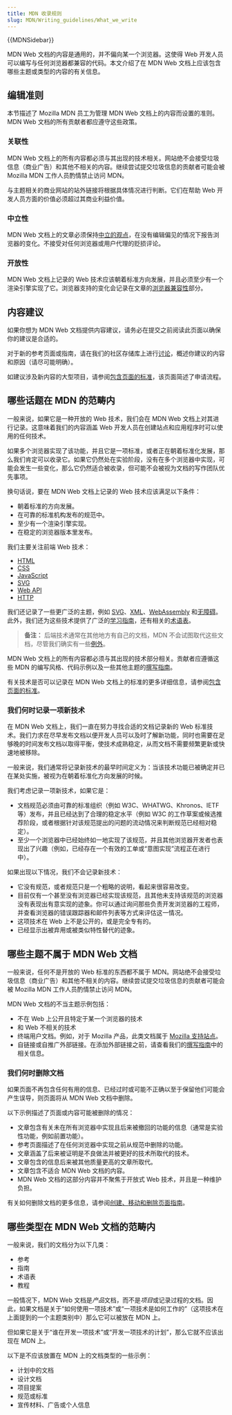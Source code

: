 ```yaml
---
title: MDN 收录规则
slug: MDN/Writing_guidelines/What_we_write
---
```


{{MDNSidebar}}

MDN Web 文档的内容是通用的，并不偏向某一个浏览器。这使得 Web 开发人员可以编写与任何浏览器都兼容的代码。本文介绍了在 MDN Web 文档上应该包含哪些主题或类型的内容的有关信息。

## 编辑准则

本节描述了 Mozilla MDN 员工为管理 MDN Web 文档上的内容而设置的准则。MDN Web 文档的所有贡献者都应遵守这些政策。

### 关联性

MDN Web 文档上的所有内容都必须与其出现的技术相关。网站绝不会接受垃圾信息（商业广告）和其他不相关的内容。继续尝试提交垃圾信息的贡献者可能会被 Mozilla MDN 工作人员酌情禁止访问 MDN。

与主题相关的商业网站的站外链接将根据具体情况进行判断。它们在帮助 Web 开发人员方面的价值必须超过其商业利益价值。

### 中立性

MDN Web 文档上的文章必须保持[中立的观点](https://zh.wikipedia.org/wiki/Wikipedia:中立的观点)，在没有编辑偏见的情况下报告浏览器的变化。不接受对任何浏览器或用户代理的贬损评论。

### 开放性

MDN Web 文档上记录的 Web 技术应该朝着标准方向发展，并且必须至少有一个渲染引擎实现了它。浏览器支持的变化会记录在文章的[浏览器兼容性](/zh-CN/docs/MDN/Writing_guidelines/Page_structures/Compatibility_tables)部分。

## 内容建议

如果你想为 MDN Web 文档提供内容建议，请务必在提交之前阅读此页面以确保你的建议是合适的。

对于新的参考页面或指南，请在我们的社区存储库上进行[讨论](https://github.com/mdn/mdn-community/discussions/categories/content-suggestions)，概述你建议的内容和原因（请尽可能明确）。

如建议涉及新内容的大型项目，请参阅[包含页面的标准](/zh-CN/docs/MDN/Writing_guidelines/What_we_write/Criteria_for_inclusion)，该页面简述了申请流程。

## 哪些话题在 MDN 的范畴内

一般来说，如果它是一种开放的 Web 技术，我们会在 MDN Web 文档上对其进行记录。这意味着我们的内容涵盖 Web 开发人员在创建站点和应用程序时可以使用的任何技术。

如果多个浏览器实现了该功能，并且它是一项标准，或者正在朝着标准化发展，那么我们肯定可以收录它。如果它仍然处在实验阶段，没有在多个浏览器中实现，可能会发生一些变化，那么它仍然适合被收录，但可能不会被视为文档的写作团队优先事项。

换句话说，要在 MDN Web 文档上记录的 Web 技术应该满足以下条件：

- 朝着标准的方向发展。
- 在可靠的标准机构发布的规范中。
- 至少有一个渲染引擎实现。
- 在稳定的浏览器版本里发布。

我们主要关注前端 Web 技术：

- [HTML](/zh-CN/docs/Web/HTML)
- [CSS](/zh-CN/docs/Web/CSS)
- [JavaScript](/zh-CN/docs/Web/JavaScript)
- [SVG](/zh-CN/docs/Web/SVG)
- [Web API](/zh-CN/docs/Web/API)
- [HTTP](/zh-CN/docs/Web/HTTP)

我们还记录了一些更广泛的主题，例如 [SVG](/zh-CN/docs/Web/SVG)、[XML](/zh-CN/docs/Web/XML)、[WebAssembly](/zh-CN/docs/WebAssembly) 和[无障碍](/zh-CN/docs/Learn/Accessibility)。此外，我们还为这些技术提供了广泛的[学习指南](/zh-CN/docs/Learn/Accessibility)，还有相关的[术语表](/zh-CN/docs/Glossary)。

> **备注：** 后端技术通常在其他地方有自己的文档，MDN 不会试图取代这些文档，尽管我们确实有一些[例外](/zh-CN/docs/Learn/Server-side)。

MDN Web 文档上的所有内容都必须与其出现的技术部分相关。贡献者应遵循这些 MDN 的编写风格、代码示例以及一些其他主题的[撰写指南](/zh-CN/docs/MDN/Writing_guidelines)。

有关技术是否可以记录在 MDN Web 文档上的标准的更多详细信息，请参阅[包含页面的标准](/zh-CN/docs/MDN/Writing_guidelines/What_we_write/Criteria_for_inclusion)。

### 我们何时记录一项新技术

在 MDN Web 文档上，我们一直在努力寻找合适的文档记录新的 Web 标准技术。我们力求在尽早发布文档以便开发人员可以及时了解新功能，同时也需要在足够晚的时间发布文档以取得平衡，使技术成熟稳定，从而文档不需要频繁更新或快速地被移除。

一般来说，我们通常将记录新技术的最早时间定义为：当该技术功能已被确定并已在某处实施，被视为在朝着标准化方向发展的时候。

我们考虑记录一项新技术，如果它是：

- 文档规范必须由可靠的标准组织（例如 W3C、WHATWG、Khronos、IETF 等）发布，并且已经达到了合理的稳定水平（例如 W3C 的工作草案或候选推荐阶段，或者根据针对该规范提出的问题的流动情况来判断规范已经相对稳定）。
- 至少一个浏览器中已经始终如一地实现了该规范，并且其他浏览器开发者也表现出了兴趣（例如，已经存在一个有效的工单或“意图实现”流程正在进行中）。

如果出现以下情况，我们不会记录新技术：

- 它没有规范，或者规范只是一个粗略的说明，看起来很容易改变。
- 目前仅有一个甚至没有浏览器已经实现该规范，且其他未支持该规范的浏览器没有表现出有意实现的迹象。你可以通过询问那些负责开发浏览器的工程师，并查看浏览器的错误跟踪器和邮件列表等方式来评估这一情况。
- 这项技术在 Web 上不是公开的，或是完全专有的。
- 已经显示出被弃用或被类似特性替代的迹象。

## 哪些主题不属于 MDN Web 文档

一般来说，任何不是开放的 Web 标准的东西都不属于 MDN。网站绝不会接受垃圾信息（商业广告）和其他不相关的内容。继续尝试提交垃圾信息的贡献者可能会被 Mozilla MDN 工作人员酌情禁止访问 MDN。

MDN Web 文档的不当主题示例包括：

- 不在 Web 上公开且特定于某一个浏览器的技术
- 和 Web 不相关的技术
- 终端用户文档。例如，对于 Mozilla 产品，此类文档属于 [Mozilla 支持站点](https://support.mozilla.org)。
- 自链接或自推广外部链接。在添加外部链接之前，请查看我们的[撰写指南](/zh-CN/docs/MDN/Writing_guidelines/Writing_style_guide#外部链接)中的相关信息。

### 我们何时删除文档

如果页面不再包含任何有用的信息、已经过时或可能不正确以至于保留他们可能会产生误导，则页面将从 MDN Web 文档中删除。

以下示例描述了页面或内容可能被删除的情况：

- 文章包含有关未在所有浏览器中实现且后来被撤回的功能的信息（通常是实验性功能，例如前置功能）。
- 参考页面描述了在任何浏览器中实现之前从规范中删除的功能。
- 文章涵盖了后来被证明是不良做法并被更好的技术所取代的技术。
- 文章包含的信息后来被其他质量更高的文章所取代。
- 文章包含不适合 MDN Web 文档的内容。
- MDN Web 文档的这部分内容并不聚焦于开放式 Web 技术，并且是一种维护负担。

有关如何删除文档的更多信息，请参阅[创建、移动和删除页面指南](/zh-CN/docs/MDN/Writing_guidelines/Howto/Creating_moving_deleting)。

## 哪些类型在 MDN Web 文档的范畴内

一般来说，我们的文档分为以下几类：

- 参考
- 指南
- 术语表
- 教程

一般情况下，MDN Web 文档是*产品*文档，而不是*项目*或记录过程的文档。因此，如果文档是关于“如何使用一项技术”或“一项技术是如何工作的”（这项技术在上面提到的一个主题类别中）那么它可以被放在 MDN 上。

但如果它是关于“谁在开发一项技术”或“开发一项技术的计划”，那么它就不应该出现在 MDN 上。

以下是不应该放置在 MDN 上的文档类型的一些示例：

- 计划中的文档
- 设计文档
- 项目提案
- 规范或标准
- 宣传材料、广告或个人信息
